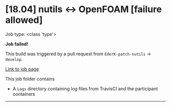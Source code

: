 # [18.04] nutils <-> OpenFOAM [failure allowed]

Job type: <class 'type'>



**Job failed!**



This build was triggered by a pull request from `EderK-patch-nutils` → `develop`.



[Link to job page]({[job_link]})


This job folder contains
- A `Logs` directory containing log files from TravisCI and the participant containers


---

